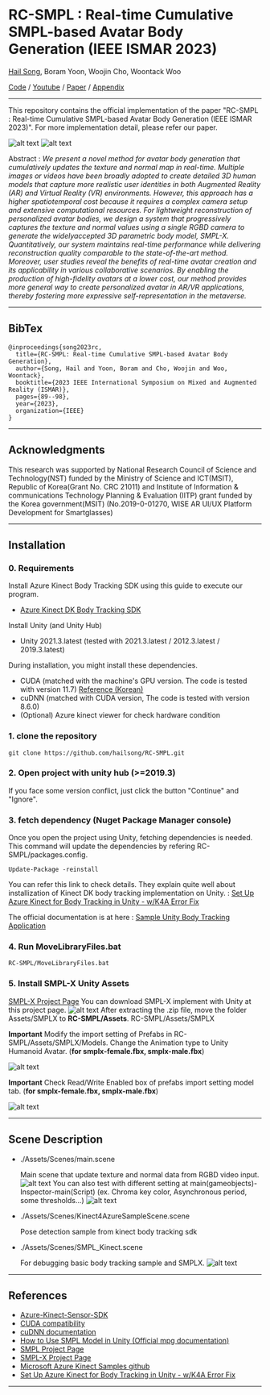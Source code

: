 

# RC-SMPL : Real-time Cumulative SMPL-based Avatar Body Generation (IEEE ISMAR 2023)
[Hail Song](https://www.linkedin.com/in/hailsong/), Boram Yoon, Woojin Cho, Woontack Woo


[Code](https://github.com/hailsong/RC-SMPL) / [Youtube](https://youtu.be/OHjhBW775XE?feature=shared) / [Paper](https://hailsong.github.io/assets/pdf/RC_SMPL_paper.pdf) / [Appendix](https://hailsong.github.io/assets/pdf/RC_SMPL_appendix.pdf)


-----

This repository contains the official implementation of the paper "RC-SMPL : Real-time Cumulative SMPL-based Avatar Body Generation (IEEE ISMAR 2023)". For more implementation detail, please refer our paper.

![alt text](./Images/teaser_6.png)
![alt text](./Images/figure2_4.png)


Abstract : *We present a novel method for avatar body generation that cumulatively updates the texture and normal map in real-time. Multiple images or videos have been broadly adopted to create detailed 3D human models that capture more realistic user identities in both Augmented Reality (AR) and Virtual Reality (VR) environments.
However, this approach has a higher spatiotemporal cost because it requires a complex camera setup and extensive computational resources. For lightweight reconstruction of personalized avatar bodies, we design a system that progressively captures the texture and normal values using a single RGBD camera to generate the widelyaccepted 3D parametric body model, SMPL-X. Quantitatively, our system maintains real-time performance while delivering reconstruction quality comparable to the state-of-the-art method. Moreover, user studies reveal the benefits of real-time avatar creation and its applicability in various collaborative scenarios. By enabling the production of high-fidelity avatars at a lower cost, our method provides more general way to create personalized avatar in AR/VR applications, thereby fostering more expressive self-representation in the metaverse.*

-----

## BibTex
```
@inproceedings{song2023rc,
  title={RC-SMPL: Real-time Cumulative SMPL-based Avatar Body Generation},
  author={Song, Hail and Yoon, Boram and Cho, Woojin and Woo, Woontack},
  booktitle={2023 IEEE International Symposium on Mixed and Augmented Reality (ISMAR)},
  pages={89--98},
  year={2023},
  organization={IEEE}
}
```

-----

## Acknowledgments
This research was supported by National Research Council of Science and Technology(NST) funded by the Ministry of Science and ICT(MSIT), Republic of Korea(Grant No. CRC 21011) and Institute of Information & communications Technology Planning & Evaluation (IITP) grant funded by the Korea government(MSIT) (No.2019-0-01270, WISE AR UI/UX Platform Development for Smartglasses)

-----

## Installation

### 0. Requirements

Install Azure Kinect Body Tracking SDK using this guide to execute our program. 
- [Azure Kinect DK Body Tracking SDK](https://learn.microsoft.com/en-us/azure/kinect-dk/body-sdk-download#windows-download-links)
  
Install Unity (and Unity Hub)
- Unity 2021.3.latest (tested with 2021.3.latest / 2012.3.latest / 2019.3.latest)

During installation, you might install these dependencies.
- CUDA (matched with the machine's GPU version. The code is tested with version 11.7)
[Reference (Korean)](https://afsdzvcx123.tistory.com/entry/%EC%9D%B8%EA%B3%B5%EC%A7%80%EB%8A%A5-Windows%EC%9C%88%EB%8F%84%EC%9A%B0-CUDA-cuDNN-%EC%84%A4%EC%B9%98%EB%B0%A9%EB%B2%95)
- cuDNN (matched with CUDA version, The code is tested with version 8.6.0)
- (Optional) Azure kinect viewer for check hardware condition

### 1. clone the repository
```
git clone https://github.com/hailsong/RC-SMPL.git
```

### 2. Open project with unity hub (>=2019.3)
If you face some version conflict, just click the button "Continue" and "Ignore".

### 3. fetch dependency (Nuget Package Manager console)
Once you open the project using Unity, fetching dependencies is needed. This command will update the dependencies by refering RC-SMPL/packages.config.
```
Update-Package -reinstall
```
You can refer this link to check details. They explain quite well about installization of Kinect DK body tracking implementation on Unity. : [Set Up Azure Kinect for Body Tracking in Unity - w/K4A Error Fix](https://www.youtube.com/watch?v=PGsxP6Yoq9I)

The official documentation is at here : [Sample Unity Body Tracking Application](https://github.com/microsoft/Azure-Kinect-Samples/blob/master/body-tracking-samples/sample_unity_bodytracking/README.md)

### 4. Run MoveLibraryFiles.bat
```
RC-SMPL/MoveLibraryFiles.bat
```

### 5. Install SMPL-X Unity Assets
[SMPL-X Project Page](https://smpl-x.is.tue.mpg.de/)
You can download SMPL-X implement with Unity at this project page.
![alt text](./Images/SMPLX1.png)
After extracting the .zip file, move the folder Assets/SMPLX to **RC-SMPL/Assets**.
RC-SMPL/Assets/SMPLX

**Important** Modify the import setting of Prefabs in RC-SMPL/Assets/SMPLX/Models. Change the Animation type to Unity Humanoid Avatar. (**for smplx-female.fbx, smplx-male.fbx**)

![alt text](./Images/SMPLX2.png)

**Important** Check Read/Write Enabled box of prefabs import setting model tab. (**for smplx-female.fbx, smplx-male.fbx**)

![alt text](./Images/SMPLX3.png)


-------

## Scene Description

- ./Assets/Scenes/main.scene
  
  Main scene that update texture and normal data from RGBD video input.
    ![alt text](./Images/demo2.png)
  You can also test with different setting at main(gameobjects)-Inspector-main(Script) (ex. Chroma key color, Asynchronous period, some thresholds...)
    ![alt text](./Images/settings.png)

- ./Assets/Scenes/Kinect4AzureSampleScene.scene
  
  Pose detection sample from kinect body tracking sdk

- ./Assets/Scenes/SMPL_Kinect.scene
  
  For debugging basic body tracking sample and SMPLX.
  ![alt text](./Images/demo3.png)




-------

## References
- [Azure-Kinect-Sensor-SDK](https://github.com/microsoft/Azure-Kinect-Sensor-SDK/blob/develop/docs/usage.md)
- [CUDA compatibility](https://docs.nvidia.com/deploy/cuda-compatibility/index.html)
- [cuDNN documentation](https://docs.nvidia.com/deeplearning/cudnn/install-guide/index.html#install-windows)
- [How to Use SMPL Model in Unity (Official mpg documentation)](https://files.is.tue.mpg.de/nmahmood/smpl_website/How-to_SMPLinUnity.pdf)
- [SMPL Project Page](https://smpl.is.tue.mpg.de/)
- [SMPL-X Project Page](https://smpl-x.is.tue.mpg.de/)
- [Microsoft Azure Kinect Samples github](https://github.com/microsoft/Azure-Kinect-Samples)
- [Set Up Azure Kinect for Body Tracking in Unity - w/K4A Error Fix](https://www.youtube.com/watch?v=PGsxP6Yoq9I)

---------------

